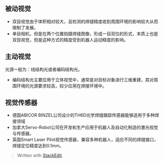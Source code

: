 ## 被动视觉
- 双目视觉由于体积相对较大，且检测的焊缝精度收到周围环境的影响较大从而限制了发展。
- 单目相机，但是在两个位置拍摄焊缝图像，形成一目双位的形式，本质上也是双目视觉，但是这种方式的精度受到机器人运动精度的影响。
## 主动视觉
光源一般为：线结构光或者编码结构光。
- 编码结构光主要应用于立体视觉中，通常是对目标对象进行三维重建，其对周围环境的光源要求较高，较少应用在焊接环境中。


## 视觉传感器
- 德国ABICOR BINZEL公司设计的TH6D光学焊缝跟踪传感器能够适用于多种焊接领域
- 加拿大Servo-Robot公司在开发和生产应用于机器人及自动化制造的激光视觉与传感器。
- 英国Smart Laser Pilot视觉传感器，兼容多种机器人，适应不同的焊缝接口，焊缝定位精度达到0.1mm。

> Written with [StackEdit](https://stackedit.io/).
<!--stackedit_data:
eyJoaXN0b3J5IjpbLTE3MTI3Mzc1ODRdfQ==
-->